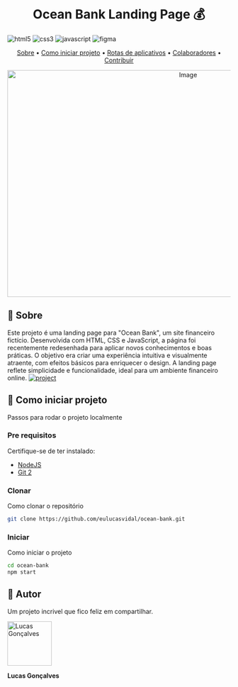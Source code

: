 [JAVASCRIPT__BADGE]: https://img.shields.io/badge/Javascript-000?style=for-the-badge&logo=javascript
[FIGMA__BADGE]:https://img.shields.io/badge/figma-%23F24E1E.svg?style=for-the-badge&logo=figma&logoColor=white
[CSS3__BADGE]: https://img.shields.io/badge/css3-%231572B6.svg?style=for-the-badge&logo=css3&logoColor=white
[HTML5__BADGE]:https://img.shields.io/badge/html5-%23E34F26.svg?style=for-the-badge&logo=html5&logoColor=white
[PROJECT__BADGE]: https://img.shields.io/badge/📱Visit_this_project-000?style=for-the-badge&logo=project
[PROJECT__URL]: https://ocean-bank.netlify.app/

<h1 align="center" style="font-weight: bold;">Ocean Bank Landing Page 💰</h1>

![html5][HTML5__BADGE]
![css3][CSS3__BADGE]
![javascript][JAVASCRIPT__BADGE]
![figma][FIGMA__BADGE]

<p align="center">
 <a href="#about">Sobre</a> • 
 <a href="#started">Como iniciar projeto</a> • 
  <a href="#started">Rotas de aplicativos</a> • 
  <a href="#colab">Colaboradores</a> •
 <a href="#contribute">Contribuir</a>
</p>


<p align="center">
    <img width="800" height="512" alt="Image" src="https://github.com/user-attachments/assets/66c9ba13-52c5-4c85-b300-fbce8991a978" />
</p>

<h2 id="started">📌 Sobre</h2>

Este projeto é uma landing page para "Ocean Bank", um site financeiro fictício. Desenvolvida com HTML, CSS e JavaScript, a página foi recentemente redesenhada para aplicar novos conhecimentos e boas práticas. O objetivo era criar uma experiência intuitiva e visualmente atraente, com efeitos básicos para enriquecer o design. A landing page reflete simplicidade e funcionalidade, ideal para um ambiente financeiro online.
[![project][PROJECT__BADGE]][PROJECT__URL]

<h2 id="started">🚀 Como iniciar projeto</h2>

Passos para rodar o projeto localmente

<h3>Pre requisitos</h3>

Certifique-se de ter instalado:

- [NodeJS](https://github.com/)
- [Git 2](https://github.com)

<h3>Clonar</h3>

Como clonar o repositório

```bash
git clone https://github.com/eulucasvidal/ocean-bank.git
```

<h3>Iniciar</h3>

Como iniciar o projeto

```bash
cd ocean-bank
npm start
```

<h2 id="colab">🤝 Autor</h2>

Um projeto incrivel que fico feliz em compartilhar.

<img width="100" alt="Lucas Gonçalves" src="https://github.com/user-attachments/assets/68dc1bec-d699-45e2-b8cc-9a9e032cb6a0" />

**Lucas Gonçalves**


